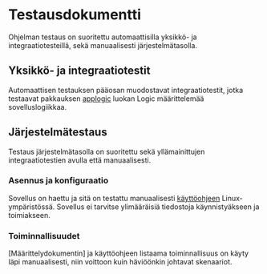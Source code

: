 # Testausdokumentti

Ohjelman testaus on suoritettu automaattisilla yksikkö- ja integraatiotesteillä, sekä manuaalisesti järjestelmätasolla.

## Yksikkö- ja integraatiotestit

Automaattisen testauksen pääosan muodostavat integraatiotestit, jotka testaavat pakkauksen [applogic](https://github.com/fir3porkkana/ot-harjoitustyo/tree/master/Miinaharava/src/main/java/applogic) luokan Logic määrittelemää sovelluslogiikkaa.


## Järjestelmätestaus

Testaus järjestelmätasolla on suoritettu sekä yllämainittujen integraatiotestien avulla että manuaalisesti.

### Asennus ja konfiguraatio

Sovellus on haettu ja sitä on testattu manuaalisesti [käyttöohjeen](https://github.com/fir3porkkana/ot-harjoitustyo/blob/master/dokumentaatio/kayttoohje.md) Linux-ympäristössä. Sovellus ei tarvitse ylimääräisiä tiedostoja käynnistyäkseen ja toimiakseen.

### Toiminnallisuudet

[Määrittelydokumentin] ja käyttöohjeen listaama toiminnallisuus on käyty läpi manuaalisesti, niin voittoon kuin häviöönkin johtavat skenaariot.
